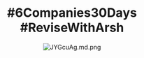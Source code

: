<div align="center">
  <h1>#6Companies30Days #ReviseWithArsh</h1>
  <a><img src="https://iili.io/JYGcuAg.md.png" alt="JYGcuAg.md.png" border="0" /></a>
</div>
